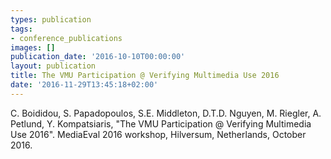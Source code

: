```yaml
---
types: publication
tags:
- conference_publications
images: []
publication_date: '2016-10-10T00:00:00'
layout: publication
title: The VMU Participation @ Verifying Multimedia Use 2016
date: '2016-11-29T13:45:18+02:00'
---
```

<p>C. Boididou, S. Papadopoulos, S.E. Middleton, D.T.D. Nguyen, M. Riegler, A. Petlund, Y. Kompatsiaris, "The VMU Participation @ Verifying Multimedia Use 2016". MediaEval 2016 workshop, Hilversum, Netherlands, October 2016.</p>
